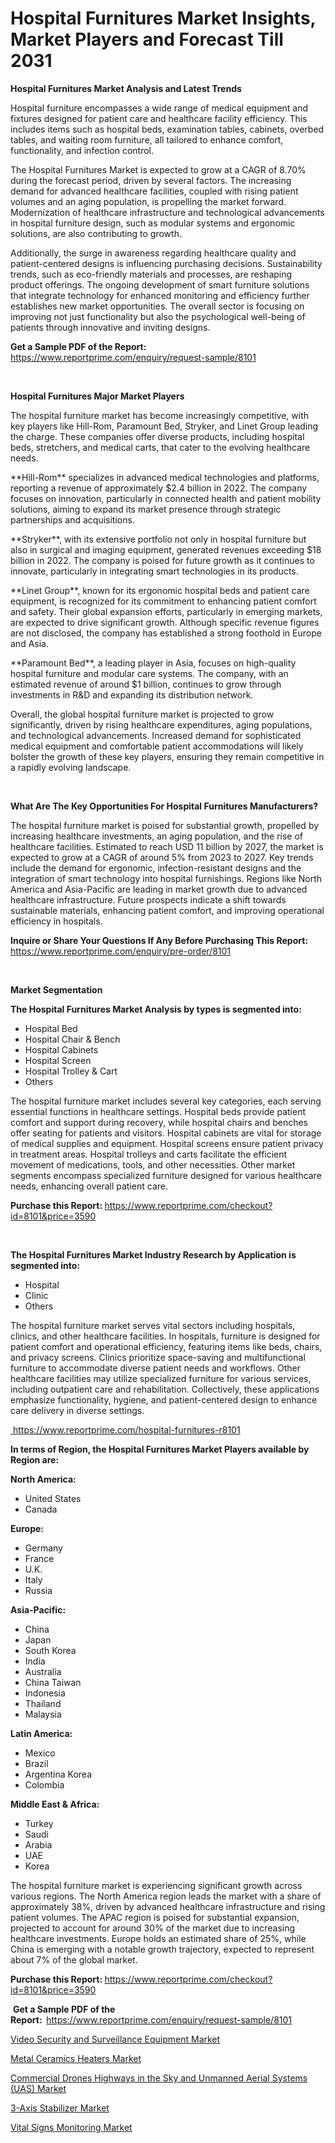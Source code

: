 <p><h1>Hospital Furnitures Market Insights, Market Players and Forecast Till 2031</h1></p><p><strong>Hospital Furnitures Market Analysis and Latest Trends</strong></p>
<p><p>Hospital furniture encompasses a wide range of medical equipment and fixtures designed for patient care and healthcare facility efficiency. This includes items such as hospital beds, examination tables, cabinets, overbed tables, and waiting room furniture, all tailored to enhance comfort, functionality, and infection control.</p><p>The Hospital Furnitures Market is expected to grow at a CAGR of 8.70% during the forecast period, driven by several factors. The increasing demand for advanced healthcare facilities, coupled with rising patient volumes and an aging population, is propelling the market forward. Modernization of healthcare infrastructure and technological advancements in hospital furniture design, such as modular systems and ergonomic solutions, are also contributing to growth. </p><p>Additionally, the surge in awareness regarding healthcare quality and patient-centered designs is influencing purchasing decisions. Sustainability trends, such as eco-friendly materials and processes, are reshaping product offerings. The ongoing development of smart furniture solutions that integrate technology for enhanced monitoring and efficiency further establishes new market opportunities. The overall sector is focusing on improving not just functionality but also the psychological well-being of patients through innovative and inviting designs.</p></p>
<p><strong>Get a Sample PDF of the Report:&nbsp;</strong> <a href="https://www.reportprime.com/enquiry/request-sample/8101">https://www.reportprime.com/enquiry/request-sample/8101</a></p>
<p>&nbsp;</p>
<p><strong>Hospital Furnitures Major Market Players</strong></p>
<p><p>The hospital furniture market has become increasingly competitive, with key players like Hill-Rom, Paramount Bed, Stryker, and Linet Group leading the charge. These companies offer diverse products, including hospital beds, stretchers, and medical carts, that cater to the evolving healthcare needs.</p><p>**Hill-Rom** specializes in advanced medical technologies and platforms, reporting a revenue of approximately $2.4 billion in 2022. The company focuses on innovation, particularly in connected health and patient mobility solutions, aiming to expand its market presence through strategic partnerships and acquisitions.</p><p>**Stryker**, with its extensive portfolio not only in hospital furniture but also in surgical and imaging equipment, generated revenues exceeding $18 billion in 2022. The company is poised for future growth as it continues to innovate, particularly in integrating smart technologies in its products.</p><p>**Linet Group**, known for its ergonomic hospital beds and patient care equipment, is recognized for its commitment to enhancing patient comfort and safety. Their global expansion efforts, particularly in emerging markets, are expected to drive significant growth. Although specific revenue figures are not disclosed, the company has established a strong foothold in Europe and Asia.</p><p>**Paramount Bed**, a leading player in Asia, focuses on high-quality hospital furniture and modular care systems. The company, with an estimated revenue of around $1 billion, continues to grow through investments in R&D and expanding its distribution network.</p><p>Overall, the global hospital furniture market is projected to grow significantly, driven by rising healthcare expenditures, aging populations, and technological advancements. Increased demand for sophisticated medical equipment and comfortable patient accommodations will likely bolster the growth of these key players, ensuring they remain competitive in a rapidly evolving landscape.</p></p>
<p>&nbsp;</p>
<p><strong>What Are The Key Opportunities For Hospital Furnitures Manufacturers?</strong></p>
<p><p>The hospital furniture market is poised for substantial growth, propelled by increasing healthcare investments, an aging population, and the rise of healthcare facilities. Estimated to reach USD 11 billion by 2027, the market is expected to grow at a CAGR of around 5% from 2023 to 2027. Key trends include the demand for ergonomic, infection-resistant designs and the integration of smart technology into hospital furnishings. Regions like North America and Asia-Pacific are leading in market growth due to advanced healthcare infrastructure. Future prospects indicate a shift towards sustainable materials, enhancing patient comfort, and improving operational efficiency in hospitals.</p></p>
<p><strong>Inquire or Share Your Questions If Any Before Purchasing This Report:</strong> <a href="https://www.reportprime.com/enquiry/pre-order/8101">https://www.reportprime.com/enquiry/pre-order/8101</a></p>
<p>&nbsp;</p>
<p><strong>Market Segmentation</strong></p>
<p><strong>The Hospital Furnitures Market Analysis by types is segmented into:</strong></p>
<p><ul><li>Hospital Bed</li><li>Hospital Chair & Bench</li><li>Hospital Cabinets</li><li>Hospital Screen</li><li>Hospital Trolley & Cart</li><li>Others</li></ul></p>
<p><p>The hospital furniture market includes several key categories, each serving essential functions in healthcare settings. Hospital beds provide patient comfort and support during recovery, while hospital chairs and benches offer seating for patients and visitors. Hospital cabinets are vital for storage of medical supplies and equipment. Hospital screens ensure patient privacy in treatment areas. Hospital trolleys and carts facilitate the efficient movement of medications, tools, and other necessities. Other market segments encompass specialized furniture designed for various healthcare needs, enhancing overall patient care.</p></p>
<p><strong>Purchase this Report:&nbsp;</strong><a href="https://www.reportprime.com/checkout?id=8101&price=3590">https://www.reportprime.com/checkout?id=8101&price=3590</a></p>
<p>&nbsp;</p>
<p><strong>The Hospital Furnitures Market Industry Research by Application is segmented into:</strong></p>
<p><ul><li>Hospital</li><li>Clinic</li><li>Others</li></ul></p>
<p><p>The hospital furniture market serves vital sectors including hospitals, clinics, and other healthcare facilities. In hospitals, furniture is designed for patient comfort and operational efficiency, featuring items like beds, chairs, and privacy screens. Clinics prioritize space-saving and multifunctional furniture to accommodate diverse patient needs and workflows. Other healthcare facilities may utilize specialized furniture for various services, including outpatient care and rehabilitation. Collectively, these applications emphasize functionality, hygiene, and patient-centered design to enhance care delivery in diverse settings.</p></p>
<p><a href="https://www.reportprime.com/hospital-furnitures-r8101">&nbsp;https://www.reportprime.com/hospital-furnitures-r8101</a></p>
<p><strong>In terms of Region, the Hospital Furnitures Market Players available by Region are:</strong></p>
<p>
    <p> <strong> North America: </strong>
        <ul>
            <li>United States</li>
            <li>Canada</li>
        </ul>
        </p> 
    <p> <strong> Europe: </strong>
        <ul>
            <li>Germany</li>
            <li>France</li>
            <li>U.K.</li>
            <li>Italy</li>
            <li>Russia</li>
        </ul>
        </p> 
    <p> <strong> Asia-Pacific: </strong>
        <ul>
            <li>China</li>
            <li>Japan</li>
            <li>South Korea</li>
            <li>India</li>
            <li>Australia</li>
            <li>China Taiwan</li>
            <li>Indonesia</li>
            <li>Thailand</li>
            <li>Malaysia</li>
        </ul>
        </p> 
    <p> <strong> Latin America: </strong>
        <ul>
            <li>Mexico</li>
            <li>Brazil</li>
            <li>Argentina Korea</li>
            <li>Colombia</li>
        </ul>
        </p> 
    <p> <strong> Middle East & Africa: </strong>
        <ul>
            <li>Turkey</li>
            <li>Saudi</li>
            <li>Arabia</li>
            <li>UAE</li>
            <li>Korea</li>
        </ul>
    </p>
    </p>
<p><p>The hospital furniture market is experiencing significant growth across various regions. The North America region leads the market with a share of approximately 38%, driven by advanced healthcare infrastructure and rising patient volumes. The APAC region is poised for substantial expansion, projected to account for around 30% of the market due to increasing healthcare investments. Europe holds an estimated share of 25%, while China is emerging with a notable growth trajectory, expected to represent about 7% of the global market.</p></p>
<p><strong>Purchase this Report: </strong><a href="https://www.reportprime.com/checkout?id=8101&price=3590">https://www.reportprime.com/checkout?id=8101&price=3590</a></p>
<p>&nbsp;<strong>Get a Sample PDF of the Report:&nbsp;&nbsp;</strong><a href="https://www.reportprime.com/enquiry/request-sample/8101">https://www.reportprime.com/enquiry/request-sample/8101</a></p>
<p><strong></strong></p>
<p><p><a href="https://medium.com/@caseywiza1946/emerging-video-security-and-surveillance-equipment-market-opportunities-market-analysis-for-3417d8c3d09f">Video Security and Surveillance Equipment Market</a></p><p><a href="https://medium.com/@joshavis90/a-comprehensive-look-at-product-type-plate-type-rod-type-tube-type-others-and-application-7a7184d18fb4">Metal Ceramics Heaters Market</a></p><p><a href="https://issuu.com/reportprime-2/docs/commercial-drones-highways-in-the-s_789256d5903164">Commercial Drones Highways in the Sky and Unmanned Aerial Systems (UAS) Market</a></p><p><a href="https://issuu.com/reportprime-2/docs/3-axis-stabilizer-market-size-2030._10b6c05829cf53">3-Axis Stabilizer Market</a></p><p><a href="https://github.com/angelajermaine/Market-Research-Report-List-5/blob/main/vital-signs-monitoring-market.md">Vital Signs Monitoring Market</a></p></p>